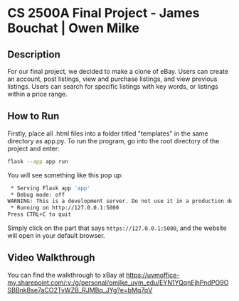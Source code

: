# CS 2500A Final Project - James Bouchat | Owen Milke

## Description

For our final project, we decided to make a clone of eBay. Users can create an account, post listings, view and purchase listings, and view previous listings. Users can search for specific listings with key words, or listings within a price range.

## How to Run

Firstly, place all .html files into a folder titled "templates" in the same directory as app.py.
To run the program, go into the root directory of the project and enter:

```bash
flask --app app run
```

You will see something like this pop up:

```bash
 * Serving Flask app 'app'
 * Debug mode: off
WARNING: This is a development server. Do not use it in a production deployment. Use a production WSGI server instead.
 * Running on http://127.0.0.1:5000
Press CTRL+C to quit
```

Simply click on the part that says `https://127.0.0.1:5000`, and the website will open in your default browser.

## Video Walkthrough
You can find the walkthrough to xBay at https://uvmoffice-my.sharepoint.com/:v:/g/personal/omilke_uvm_edu/EYN1YQqnEjhPndPO9OSBBnkBse7aCO2TvWZB_RJMBq_JYg?e=bMq7qV
